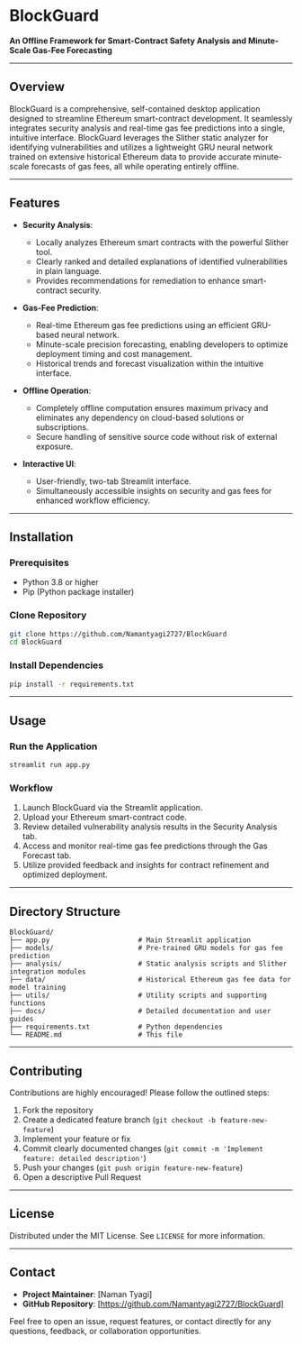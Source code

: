 # BlockGuard

**An Offline Framework for Smart-Contract Safety Analysis and Minute-Scale Gas-Fee Forecasting**

---

## Overview

BlockGuard is a comprehensive, self-contained desktop application designed to streamline Ethereum smart-contract development. It seamlessly integrates security analysis and real-time gas fee predictions into a single, intuitive interface. BlockGuard leverages the Slither static analyzer for identifying vulnerabilities and utilizes a lightweight GRU neural network trained on extensive historical Ethereum data to provide accurate minute-scale forecasts of gas fees, all while operating entirely offline.

---

## Features

* **Security Analysis**:

  * Locally analyzes Ethereum smart contracts with the powerful Slither tool.
  * Clearly ranked and detailed explanations of identified vulnerabilities in plain language.
  * Provides recommendations for remediation to enhance smart-contract security.

* **Gas-Fee Prediction**:

  * Real-time Ethereum gas fee predictions using an efficient GRU-based neural network.
  * Minute-scale precision forecasting, enabling developers to optimize deployment timing and cost management.
  * Historical trends and forecast visualization within the intuitive interface.

* **Offline Operation**:

  * Completely offline computation ensures maximum privacy and eliminates any dependency on cloud-based solutions or subscriptions.
  * Secure handling of sensitive source code without risk of external exposure.

* **Interactive UI**:

  * User-friendly, two-tab Streamlit interface.
  * Simultaneously accessible insights on security and gas fees for enhanced workflow efficiency.

---

## Installation

### Prerequisites

* Python 3.8 or higher
* Pip (Python package installer)

### Clone Repository

```bash
git clone https://github.com/Namantyagi2727/BlockGuard
cd BlockGuard
```

### Install Dependencies

```bash
pip install -r requirements.txt
```

---

## Usage

### Run the Application

```bash
streamlit run app.py
```

### Workflow

1. Launch BlockGuard via the Streamlit application.
2. Upload your Ethereum smart-contract code.
3. Review detailed vulnerability analysis results in the Security Analysis tab.
4. Access and monitor real-time gas fee predictions through the Gas Forecast tab.
5. Utilize provided feedback and insights for contract refinement and optimized deployment.

---

## Directory Structure

```
BlockGuard/
├── app.py                      # Main Streamlit application
├── models/                     # Pre-trained GRU models for gas fee prediction
├── analysis/                   # Static analysis scripts and Slither integration modules
├── data/                       # Historical Ethereum gas fee data for model training
├── utils/                      # Utility scripts and supporting functions
├── docs/                       # Detailed documentation and user guides
├── requirements.txt            # Python dependencies
└── README.md                   # This file
```

---

## Contributing

Contributions are highly encouraged! Please follow the outlined steps:

1. Fork the repository
2. Create a dedicated feature branch (`git checkout -b feature-new-feature`)
3. Implement your feature or fix
4. Commit clearly documented changes (`git commit -m 'Implement feature: detailed description'`)
5. Push your changes (`git push origin feature-new-feature`)
6. Open a descriptive Pull Request

---

## License

Distributed under the MIT License. See `LICENSE` for more information.

---

## Contact

* **Project Maintainer**: \[Naman Tyagi]
* **GitHub Repository**: \[https://github.com/Namantyagi2727/BlockGuard]

Feel free to open an issue, request features, or contact directly for any questions, feedback, or collaboration opportunities.

